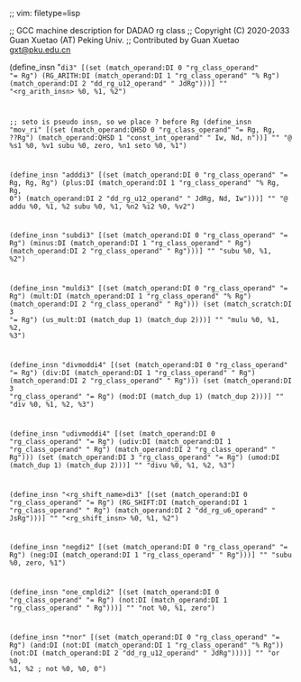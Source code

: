 ;; vim: filetype=lisp

;; GCC machine description for DADAO rg class
;; Copyright (C) 2020-2033 Guan Xuetao (AT) Peking Univ.
;; Contributed by Guan Xuetao <gxt@pku.edu.cn>

(define_insn "<code>di3"
  [(set          (match_operand:DI 0 "rg_class_operand" "=   Rg")
    (RG_ARITH:DI (match_operand:DI 1 "rg_class_operand" "%   Rg")
                 (match_operand:DI 2 "dd_rg_u12_operand" "  JdRg")))]
	""
	"<rg_arith_insn>	%0, %1, %2")

;; seto is pseudo insn, so we place ? before Rg
(define_insn "mov_ri<mode>"
  [(set (match_operand:QHSD 0 "rg_class_operand"  "= Rg, Rg, ??Rg")
        (match_operand:QHSD 1 "const_int_operand" "  Iw, Nd,    n"))]
	""
	"@
	%s1	%0, %v1
	subu	%0, zero, %n1
	seto	%0, %1")

(define_insn "adddi3"
  [(set      (match_operand:DI 0 "rg_class_operand" "=   Rg, Rg, Rg")
    (plus:DI (match_operand:DI 1 "rg_class_operand" "%   Rg, Rg,  0")
             (match_operand:DI 2 "dd_rg_u12_operand" "  JdRg, Nd, Iw")))]
	""
	"@
	addu	%0, %1, %2
	subu	%0, %1, %n2
	%i2	%0, %v2")

(define_insn "subdi3"
  [(set       (match_operand:DI 0 "rg_class_operand" "= Rg")
    (minus:DI (match_operand:DI 1 "rg_class_operand" "  Rg")
              (match_operand:DI 2 "rg_class_operand" "  Rg")))]
	""
	"subu	%0, %1, %2")

(define_insn "muldi3"
  [(set      (match_operand:DI 0 "rg_class_operand" "= Rg")
    (mult:DI (match_operand:DI 1 "rg_class_operand" "% Rg")
             (match_operand:DI 2 "rg_class_operand" "  Rg")))
   (set      (match_scratch:DI 3                    "= Rg")
             (us_mult:DI (match_dup 1) (match_dup 2)))]
	""
	"mulu	%0, %1, %2, %3")

(define_insn "divmoddi4"
  [(set     (match_operand:DI 0 "rg_class_operand" "= Rg")
    (div:DI (match_operand:DI 1 "rg_class_operand" "  Rg")
            (match_operand:DI 2 "rg_class_operand" "  Rg")))
   (set     (match_operand:DI 3 "rg_class_operand" "= Rg")
            (mod:DI (match_dup 1) (match_dup 2)))]
	""
	"div	%0, %1, %2, %3")

(define_insn "udivmoddi4"
  [(set      (match_operand:DI 0 "rg_class_operand" "= Rg")
    (udiv:DI (match_operand:DI 1 "rg_class_operand" "  Rg")
             (match_operand:DI 2 "rg_class_operand" "  Rg")))
   (set      (match_operand:DI 3 "rg_class_operand" "= Rg")
             (umod:DI (match_dup 1) (match_dup 2)))]
	""
	"divu	%0, %1, %2, %3")

(define_insn "<rg_shift_name>di3"
  [(set          (match_operand:DI 0 "rg_class_operand" "=   Rg")
    (RG_SHIFT:DI (match_operand:DI 1 "rg_class_operand" "    Rg")
                 (match_operand:DI 2 "dd_rg_u6_operand" "  JsRg")))]
	""
	"<rg_shift_insn>	%0, %1, %2")

(define_insn "negdi2"
  [(set     (match_operand:DI 0 "rg_class_operand" "= Rg")
    (neg:DI (match_operand:DI 1 "rg_class_operand" "  Rg")))]
	""
	"subu	%0, zero, %1")

(define_insn "one_cmpldi2"
  [(set     (match_operand:DI 0 "rg_class_operand" "= Rg")
    (not:DI (match_operand:DI 1 "rg_class_operand" "  Rg")))]
	""
	"not	%0, %1, zero")

(define_insn "*nor"
  [(set             (match_operand:DI 0 "rg_class_operand" "=   Rg")
    (and:DI (not:DI (match_operand:DI 1 "rg_class_operand" "%   Rg"))
            (not:DI (match_operand:DI 2 "dd_rg_u12_operand" "  JdRg"))))]
	""
	"or	%0, %1, %2	\;	not	%0, %0, 0")
